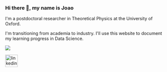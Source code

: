 ### Hi there 👋, my name is Joao
I'm a postdoctoral researcher in Theoretical Physics at the University of Oxford. 

I'm transitioning from academia to industry. I'll use this website to document my learning progress in Data Science.

![](https://github.com/JoaopadSilva/JoaopadSilva/blob/main/goggins_logs.jpeg)

[<img src='https://cdn.jsdelivr.net/npm/simple-icons@3.0.1/icons/linkedin.svg' alt='linkedin' height='40'>](https://www.linkedin.com/in/https://www.linkedin.com/in/joao-silva-0983734b//)  

